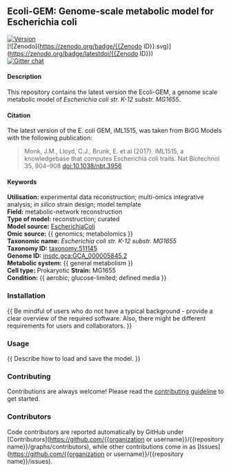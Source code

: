 ## Ecoli-GEM: Genome-scale metabolic model for Escherichia coli

[![Version](https://badge.fury.io/gh/SysBioChalmers/Ecoli-GEM.svg)](https://badge.fury.io/gh/sysbiochalmers/Ecoli-GEM)  
[![Zenodo](https://zenodo.org/badge/{{Zenodo ID}}.svg)](https://zenodo.org/badge/latestdoi/{{Zenodo ID}})  
[![Gitter chat](https://badges.gitter.im/SysBioChalmers/Ecoli-GEM.svg)](https://gitter.im/SysBioChalmers)


#### Description

This repository contains the latest version the Ecoli-GEM, a genome scale metabolic model of _Escherichia coli str. K-12 substr. MG1655_. 


#### Citation

The latest version of the E. coli GEM, iML1515, was taken from BiGG Models with the following publication:
  > Monk, J.M., Lloyd, C.J., Brunk, E. et al (2017). iML1515, a knowledgebase that computes Escherichia coli traits. Nat Biotechnol 35, 904–908 [doi:10.1038/nbt.3956](https://doi.org/10.1038/nbt.3956)

#### Keywords

**Utilisation:** experimental data reconstruction; multi-omics integrative analysis; _in silico_ strain design; model template  
**Field:** metabolic-network reconstruction  
**Type of model:** reconstruction; curated  
**Model source:** [EscherichiaColi](https://doi.org/10.1038/nbt.3956)   
**Omic source:** {{ genomics; metabolomics }}  
**Taxonomic name:** _Escherichia coli str. K-12 substr. MG1655_   
**Taxonomy ID:** [taxonomy:511145](https://identifiers.org/taxonomy:511145)   
**Genome ID:** [insdc.gca:GCA_000005845.2](https://identifiers.org/insdc.gca:GCA_000005845.2)   
**Metabolic system:** {{ general metabolism }}  
**Cell type:** Prokaryotic 
**Strain:** MG1655  
**Condition:** {{ aerobic; glucose-limited; defined media }}  


### Installation

{{ Be mindful of users who do not have a typical background - provide a clear overview of the required software. Also, there might be different requirements for users and collaborators. }}


### Usage

{{ Describe how to load and save the model. }}


### Contributing

Contributions are always welcome! Please read the [contributing guideline](.github/CONTRIBUTING.md) to get started.


### Contributors

Code contributors are reported automatically by GitHub under [Contributors](https://github.com/{{organization or username}}/{{repository name}}/graphs/contributors), while other contributions come in as [Issues](https://github.com/{{organization or username}}/{{repository name}}/issues).
